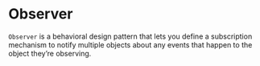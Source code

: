 # Observer

`Observer` is a behavioral design pattern that lets you define a subscription mechanism to notify multiple objects about
any events that happen to the object they’re observing.